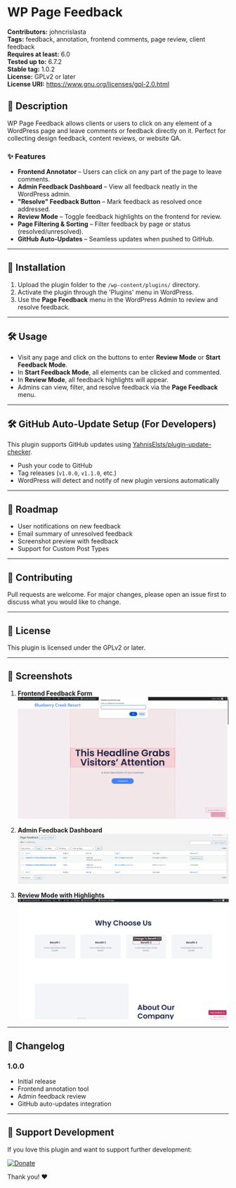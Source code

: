 # WP Page Feedback

**Contributors:** johncrislasta  
**Tags:** feedback, annotation, frontend comments, page review, client feedback  
**Requires at least:** 6.0  
**Tested up to:** 6.7.2  
**Stable tag:** 1.0.2  
**License:** GPLv2 or later  
**License URI:** https://www.gnu.org/licenses/gpl-2.0.html

## 🎯 Description

WP Page Feedback allows clients or users to click on any element of a WordPress page and leave comments or feedback directly on it. Perfect for collecting design feedback, content reviews, or website QA.

### ✨ Features
- **Frontend Annotator** – Users can click on any part of the page to leave comments.
- **Admin Feedback Dashboard** – View all feedback neatly in the WordPress admin.
- **"Resolve" Feedback Button** – Mark feedback as resolved once addressed.
- **Review Mode** – Toggle feedback highlights on the frontend for review.
- **Page Filtering & Sorting** – Filter feedback by page or status (resolved/unresolved).
- **GitHub Auto-Updates** – Seamless updates when pushed to GitHub.

---

## 🚀 Installation

1. Upload the plugin folder to the `/wp-content/plugins/` directory.
2. Activate the plugin through the 'Plugins' menu in WordPress.
3. Use the **Page Feedback** menu in the WordPress Admin to review and resolve feedback.

---

## 🛠 Usage

- Visit any page and click on the buttons to enter **Review Mode** or **Start Feedback Mode**.
- In **Start Feedback Mode**, all elements can be clicked and commented.
- In **Review Mode**, all feedback highlights will appear.
- Admins can view, filter, and resolve feedback via the **Page Feedback** menu.

---

## 🛠 GitHub Auto-Update Setup (For Developers)
This plugin supports GitHub updates using [YahnisElsts/plugin-update-checker](https://github.com/YahnisElsts/plugin-update-checker).

- Push your code to GitHub
- Tag releases (`v1.0.0`, `v1.1.0`, etc.)
- WordPress will detect and notify of new plugin versions automatically

---

## 📌 Roadmap
- User notifications on new feedback
- Email summary of unresolved feedback
- Screenshot preview with feedback
- Support for Custom Post Types

---

## 🤝 Contributing
Pull requests are welcome. For major changes, please open an issue first to discuss what you would like to change.

---

## 📄 License
This plugin is licensed under the GPLv2 or later.

---

## 📸 Screenshots

1. **Frontend Feedback Form**
   ![Frontend Feedback Form](assets/screenshot-1.png)

2. **Admin Feedback Dashboard**
   ![Admin Feedback Dashboard](assets/screenshot-2.png)

3. **Review Mode with Highlights**
   ![Review Mode](assets/screenshot-3.png)

---

## 🧩 Changelog
### 1.0.0
- Initial release
- Frontend annotation tool
- Admin feedback review
- GitHub auto-updates integration

---

## 🙌 Support Development
If you love this plugin and want to support further development:

[![Donate](https://img.shields.io/badge/Donate-PayPal-blue.svg)](https://www.paypal.me/jcylasta)

Thank you! ❤️


